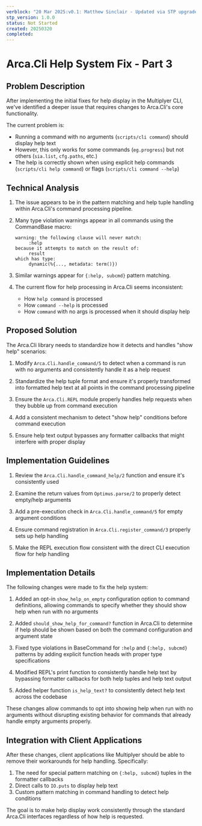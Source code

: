 ```yaml
---
verblock: "20 Mar 2025:v0.1: Matthew Sinclair - Updated via STP upgrade"
stp_version: 1.0.0
status: Not Started
created: 20250320
completed: 
---
```

# Arca.Cli Help System Fix - Part 3

## Problem Description

After implementing the initial fixes for help display in the Multiplyer CLI, we've identified a deeper issue that requires changes to Arca.Cli's core functionality.

The current problem is:
- Running a command with no arguments (`scripts/cli command`) should display help text
- However, this only works for some commands (`eg.progress`) but not others (`sia.list`, `cfg.paths`, etc.)
- The help is correctly shown when using explicit help commands (`scripts/cli help command`) or flags (`scripts/cli command --help`)

## Technical Analysis

1. The issue appears to be in the pattern matching and help tuple handling within Arca.Cli's command processing pipeline.

2. Many type violation warnings appear in all commands using the CommandBase macro:
   ```
   warning: the following clause will never match:
        :help
   because it attempts to match on the result of:
        result
   which has type:
        dynamic(%{..., metadata: term()})
   ```

3. Similar warnings appear for `{:help, subcmd}` pattern matching.

4. The current flow for help processing in Arca.Cli seems inconsistent:
   - How `help command` is processed
   - How `command --help` is processed 
   - How `command` with no args is processed when it should display help

## Proposed Solution

The Arca.Cli library needs to standardize how it detects and handles "show help" scenarios:

1. Modify `Arca.Cli.handle_command/5` to detect when a command is run with no arguments and consistently handle it as a help request

2. Standardize the help tuple format and ensure it's properly transformed into formatted help text at all points in the command processing pipeline

3. Ensure the `Arca.Cli.REPL` module properly handles help requests when they bubble up from command execution

4. Add a consistent mechanism to detect "show help" conditions before command execution

5. Ensure help text output bypasses any formatter callbacks that might interfere with proper display

## Implementation Guidelines

1. Review the `Arca.Cli.handle_command_help/2` function and ensure it's consistently used

2. Examine the return values from `Optimus.parse/2` to properly detect empty/help arguments

3. Add a pre-execution check in `Arca.Cli.handle_command/5` for empty argument conditions

4. Ensure command registration in `Arca.Cli.register_command/3` properly sets up help handling

5. Make the REPL execution flow consistent with the direct CLI execution flow for help handling

## Implementation Details

The following changes were made to fix the help system:

1. Added an opt-in `show_help_on_empty` configuration option to command definitions, allowing commands to specify whether they should show help when run with no arguments

2. Added `should_show_help_for_command?` function in Arca.Cli to determine if help should be shown based on both the command configuration and argument state

3. Fixed type violations in BaseCommand for `:help` and `{:help, subcmd}` patterns by adding explicit function heads with proper type specifications

4. Modified REPL's print function to consistently handle help text by bypassing formatter callbacks for both help tuples and help text output

5. Added helper function `is_help_text?` to consistently detect help text across the codebase

These changes allow commands to opt into showing help when run with no arguments without disrupting existing behavior for commands that already handle empty arguments properly.

## Integration with Client Applications

After these changes, client applications like Multiplyer should be able to remove their workarounds for help handling. Specifically:

1. The need for special pattern matching on `{:help, subcmd}` tuples in the formatter callbacks
2. Direct calls to `IO.puts` to display help text
3. Custom pattern matching in command handling to detect help conditions

The goal is to make help display work consistently through the standard Arca.Cli interfaces regardless of how help is requested.